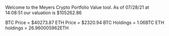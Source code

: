 Welcome to the Meyers Crypto Portfolio Value tool. 
As of 07/28/21 at 14:08:51 our valuation is $105262.86 

BTC Price = $40273.87
 ETH Price = $2320.94
BTC Holdings = 1.06BTC
 ETH holdings = 26.960005962ETH 
